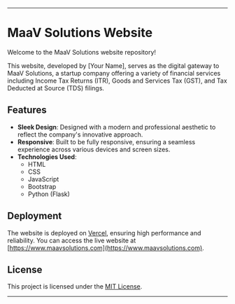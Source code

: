

---

# MaaV Solutions Website

Welcome to the MaaV Solutions website repository!

This website, developed by [Your Name], serves as the digital gateway to MaaV Solutions, a startup company offering a variety of financial services including Income Tax Returns (ITR), Goods and Services Tax (GST), and Tax Deducted at Source (TDS) filings.

## Features

- **Sleek Design**: Designed with a modern and professional aesthetic to reflect the company's innovative approach.
- **Responsive**: Built to be fully responsive, ensuring a seamless experience across various devices and screen sizes.
- **Technologies Used**:
  - HTML
  - CSS
  - JavaScript
  - Bootstrap
  - Python (Flask)

## Deployment

The website is deployed on [Vercel](https://vercel.com/), ensuring high performance and reliability. You can access the live website at [https://www.maavsolutions.com](https://www.maavsolutions.com).


## License

This project is licensed under the [MIT License](LICENSE).

---

